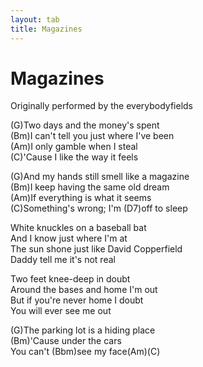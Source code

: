 ```yaml
---
layout: tab
title: Magazines
---
```

# Magazines

Originally performed by the everybodyfields  
  
(G)Two days and the money's spent  
(Bm)I can't tell you just where I've been  
(Am)I only gamble when I steal  
(C)'Cause I like the way it feels  
  
(G)And my hands still smell like a magazine  
(Bm)I keep having the same old dream  
(Am)If everything is what it seems  
(C)Something's wrong; I'm (D7)off to sleep  
  
White knuckles on a baseball bat  
And I know just where I'm at  
The sun shone just like David Copperfield  
Daddy tell me it's not real  
  
Two feet knee-deep in doubt  
Around the bases and home I'm out  
But if you're never home I doubt  
You will ever see me out  
  
(G)The parking lot is a hiding place  
(Bm)'Cause under the cars  
You can't (Bbm)see my face(Am)(C)
